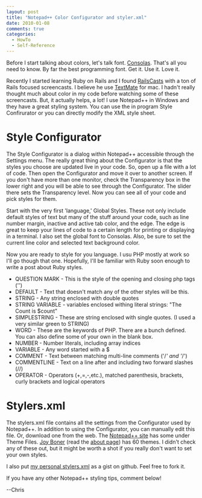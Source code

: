 ```yaml
---
layout: post
title: "Notepad++ Color Configurator and styler.xml"
date: 2010-01-08
comments: true
categories: 
  - HowTo
  - Self-Reference
---
```


Before I start talking about colors, let's talk font.
[Consolas](http://www.microsoft.com/downloads/details.aspx?familyid=22e69ae4-7e40-4807-8a86-b3d36fab68d3&displaylang=en).
That's all you need to know. By far the best programming font. Get it. Use it. Love it.

<!--more-->

Recently I started learning Ruby on Rails and I found
[RailsCasts](http://railscasts.com/) with a ton of Rails focused screencasts.
I believe he use [TextMate](http://macromates.com/) for mac. I hadn't really
thought much about color in my code before watching some of these screencasts.
But, it actually helps, a lot! I use Notepad++ in Windows and they have a great
styling system. You can use the in program Style Confirurator or you can
directly modify the XML style sheet.

# Style Configurator

The Style Configurator is a dialog within Notepad++ accessible through the
Settings menu. The really great thing about the Configurator is that the styles
you choose are updated live in your code. So, open up a file with a lot of code.
Then open the Configurator and move it over to another screen. If you don't have
more than one monitor, check the Transparency box in the lower right and you
will be able to see through the Configurator. The slider there sets the
Transparency level. Now you can see all of your code and pick styles for them.

Start with the very first 'language,' Global Styles. These not only include
default styles of text but many of the stuff around your code, such as line
number margin, inactive and active tab color, and the edge. The edge is great
to keep your lines of code to a certain length for printing or displaying in a
terminal. I also set the global font to Consolas. Also, be sure to set the
current line color and selected text background color.

Now you are ready to style for you language. I usu PHP mostly at work so I'll
go though that one. Hopefully, I'll be familiar with Ruby soon enough to write
a post about Ruby styles.

* QUESTION MARK - This is the style of the opening and closing php tags
  ('<?php' and '?>')
* DEFAULT - Text that doesn't match any of the other styles will be this.
* STRING - Any string enclosed with double quotes
* STRING VARIABLE - variables enclosed withing literal strings: "The Count is
  $count"
* SIMPLESTRING - These are string enclosed with single quotes. (I used a very
  similar green to STRING)
* WORD - These are the keywords of PHP. There are a bunch defined. You can also
  define some of your own in the blank box.
* NUMBER - Number literals, including array indices
* VARIABLE - Any word started with a $
* COMMENT - Text between matching multi-line comments ('/*' and '*/')
* COMMENTLINE - Text on a line after and including two forward slashes (//)
* OPERATOR - Operators (+,=,-,etc.), matched parenthesis, brackets, curly
  brackets and logical operators

# Stylers.xml

The stylers.xml file contains all the settings from the Configurator used by
Notepad++. In addition to using the Configurator, you can manually edit this
file. Or, download one from the web. The [Notepad++ 
site](http://notepad-plus.sourceforge.net/uk/download.php) has some under Theme
Files. [Joy Boner](http://joyboner.com/60-free-textmate-notepad-styler-themes/)
(read the [about page](http://joyboner.com/about/)) has 60 themes. I didn't
check any of these out, but it might be worth a shot if you really don't want
to set your own styles. 

I also put [my personal stylers.xml](http://gist.github.com/272115) as a gist
on github. Feel free to fork it.

If you have any other Notepad++ styling tips, comment below!

--Chris
